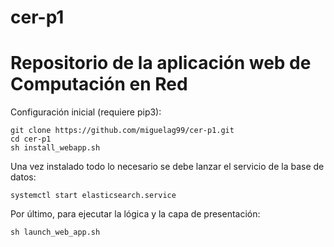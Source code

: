 # cer-p1

# Repositorio de la aplicación web de Computación en Red

Configuración inicial (requiere pip3):

    git clone https://github.com/miguelag99/cer-p1.git
    cd cer-p1
    sh install_webapp.sh

Una vez instalado todo lo necesario se debe lanzar el servicio de la base de datos:


    systemctl start elasticsearch.service 


Por último, para ejecutar la lógica y la capa de presentación:

    sh launch_web_app.sh